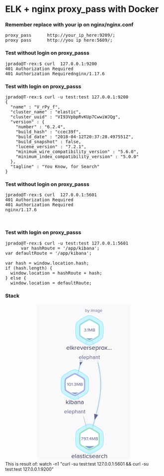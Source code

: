 # ELK + nginx proxy_pass with Docker 


### Remember replace with your ip on nginx/nginx.conf
<pre>
proxy_pass      http://your_ip_here:9209/;
proxy_pass      http://you_ip_here:5609/;
</pre>

### Test without login on proxy_passs
<pre>
jprado@T-rex:$ curl  127.0.0.1:9200
401 Authorization Required
401 Authorization Requirednginx/1.17.6
</pre>


### Test with login on proxy_passs
<pre>
jprado@T-rex:$ curl -u test:test 127.0.0.1:9200
{
  "name" : "V_rPy_f",
  "cluster_name" : "elastic",
  "cluster_uuid" : "VI93VpbpRvKUp7CwwiWJQg",
  "version" : {
    "number" : "6.2.4",
    "build_hash" : "ccec39f",
    "build_date" : "2018-04-12T20:37:28.497551Z",
    "build_snapshot" : false,
    "lucene_version" : "7.2.1",
    "minimum_wire_compatibility_version" : "5.6.0",
    "minimum_index_compatibility_version" : "5.0.0"
  },
  "tagline" : "You Know, for Search"
}
</pre>



### Test without login on proxy_passs
<pre>
jprado@T-rex:$ curl  127.0.0.1:5601
401 Authorization Required
401 Authorization Required
nginx/1.17.6


</pre>



### Test with login on proxy_passs
<pre>
jprado@T-rex:$ curl -u test:test 127.0.0.1:5601
      var hashRoute = '/app/kibana';
var defaultRoute = '/app/kibana';

var hash = window.location.hash;
if (hash.length) {
  window.location = hashRoute + hash;
} else {
  window.location = defaultRoute;
</pre>



### Stack
<div align="center"> <img src="stack.png" /> </div>
This is result of:  watch -n1 "curl -su test:test 127.0.0.1:5601 && curl -su test:test 127.0.0.1:9200"
